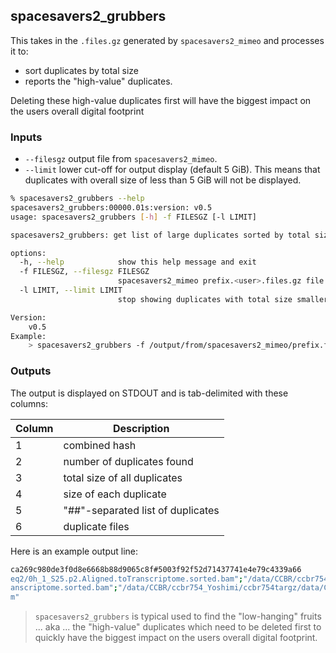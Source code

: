 ## spacesavers2_grubbers

This takes in the `.files.gz` generated by `spacesavers2_mimeo` and processes it to:

- sort duplicates by total size
- reports the "high-value" duplicates.

Deleting these high-value duplicates first will have the biggest impact on the users overall digital footprint

### Inputs

- `--filesgz` output file from `spacesavers2_mimeo`.
- `--limit` lower cut-off for output display (default 5 GiB). This means that duplicates with overall size of less than 5 GiB will not be displayed.

```bash
% spacesavers2_grubbers --help
spacesavers2_grubbers:00000.01s:version: v0.5
usage: spacesavers2_grubbers [-h] -f FILESGZ [-l LIMIT]

spacesavers2_grubbers: get list of large duplicates sorted by total size

options:
  -h, --help            show this help message and exit
  -f FILESGZ, --filesgz FILESGZ
                        spacesavers2_mimeo prefix.<user>.files.gz file
  -l LIMIT, --limit LIMIT
                        stop showing duplicates with total size smaller then (5 default) GiB

Version:
    v0.5
Example:
    > spacesavers2_grubbers -f /output/from/spacesavers2_mimeo/prefix.files.gz
```

### Outputs

The output is displayed on STDOUT and is tab-delimited with these columns:

| Column | Description                           |
| ------ | ------------------------------------- |
| 1      | combined hash                         |
| 2      | number of duplicates found            |
| 3      | total size of all duplicates          |
| 4      | size of each duplicate                |
| 5      | "##"-separated list of duplicates     |
| 6      | duplicate files                       |

Here is an example output line:

```bash
ca269c980de3f0d8e6668b88d9065c8f#5003f92f52d71437741e4e79c4339a66       3       21.99 GiB       7.33 GiB        "/data/CCBR/ccbr754_Yoshimi/ccbr754/workdir_170403_postinitialrnas
eq2/0h_1_S25.p2.Aligned.toTranscriptome.sorted.bam";"/data/CCBR/ccbr754_Yoshimi/ccbr754targz/data/CCBR/projects/ccbr754/workdir_170403_postinitialrnaseq2/0h_1_S25.p2.Aligned.toTr
anscriptome.sorted.bam";"/data/CCBR/ccbr754_Yoshimi/ccbr754targz/data/CCBR/projects/ccbr754/workdir_170403_postinitialrnaseq2/0h_1_S25.p2.Aligned.toTranscriptome.sorted.sorted.ba
m"
```

> `spacesavers2_grubbers` is typical used to find the "low-hanging" fruits ... aka ... the "high-value" duplicates which need to be deleted first to quickly have the biggest impact on the users overall digital footprint.